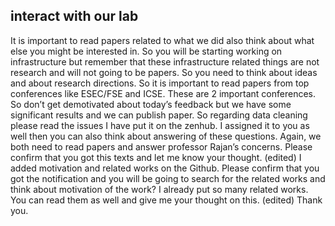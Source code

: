 ## interact with our lab

It is important to read papers related to what we did also think about what else you might be interested in.
So you will be starting working on infrastructure but remember that these infrastructure related things are not research and will not going to be papers. So you need to think about ideas and about research directions. So it is important to read papers from top conferences like ESEC/FSE and ICSE. These are 2 important conferences.
So don’t get demotivated about today’s feedback but we have some significant results and we can publish paper. So regarding data cleaning please read the issues I have put it on the zenhub. I assigned it to you as well then you can also think about answering of these questions. Again, we both need to read papers and answer professor Rajan’s concerns.
Please confirm that you got this texts and let me know your thought. (edited)
I added motivation and related works on the Github.
Please confirm that you got the notification and you will be going to search for the related works and think about motivation of the work?
I already put so many related works. You can read them as well and give me your thought on this. (edited)
Thank you.
